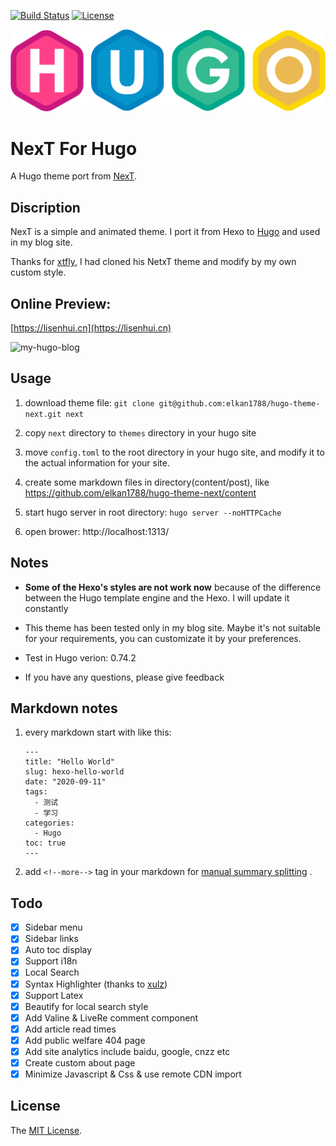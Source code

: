 [![Build Status](https://travis-ci.com/elkan1788/hugo-theme-next.svg?branch=demo-site)](https://travis-ci.com/elkan1788/hugo-theme-next)
[![License](https://img.shields.io/badge/license-Apache%202-4EB1BA.svg)](https://www.apache.org/licenses/LICENSE-2.0.html)

<img src="https://raw.githubusercontent.com/gohugoio/gohugoioTheme/master/static/images/hugo-logo-wide.svg?sanitize=true" alt="Hugo" width="565">

# NexT For Hugo

A Hugo theme port from [NexT](https://github.com/iissnan/hexo-theme-next).

## Discription

NexT is a simple and animated theme. I port it from Hexo to [Hugo](https://gohugo.io/) and used in my blog site.

Thanks for [xtfly](https://github.com/xtfly), I had cloned his NetxT theme and modify by my own custom style. 

## Online Preview: 

[https://lisenhui.cn](https://lisenhui.cn)

![my-hugo-blog](http://myblog.lisenhui.cn/my-hugo-blog.png-alias)

## Usage

1. download theme file: `git clone git@github.com:elkan1788/hugo-theme-next.git next`

2. copy `next` directory to `themes` directory in your hugo site

3. move `config.toml` to the root directory in your hugo site, and modify it to the actual information for your site.

4. create some markdown files in directory(content/post), like https://github.com/elkan1788/hugo-theme-next/content

5. start hugo server in root directory: `hugo server --noHTTPCache`

6. open brower: http://localhost:1313/

## Notes

- **Some of the Hexo's styles are not work now** because of the difference between the Hugo template engine and the Hexo. I will update it constantly

- This theme has been tested only in my blog site. Maybe it's not suitable for your requirements, you can customizate it by your preferences.

- Test in Hugo verion: 0.74.2

- If you have any questions, please give feedback

## Markdown notes

1. every markdown start with like this:

    ```
    ---
    title: "Hello World"
    slug: hexo-hello-world
    date: "2020-09-11"
    tags: 
      - 测试
      - 学习
    categories:
      - Hugo
    toc: true
    ---
    ```

1. add `<!--more-->` tag in your markdown for [manual summary splitting](https://gohugo.io/content-management/summaries/#user-defined-manual-summary-splitting) .


## Todo

- [x] Sidebar menu
- [x] Sidebar links
- [x] Auto toc display
- [x] Support i18n
- [x] Local Search
- [x] Syntax Highlighter (thanks to [xulz](https://github.com/xtfly/hugo-theme-next/pull/6))
- [x] Support Latex 
- [x] Beautify for local search style
- [x] Add Valine & LiveRe comment component
- [x] Add article read times
- [x] Add public welfare 404 page
- [x] Add site analytics include baidu, google, cnzz etc
- [x] Create custom about page
- [x] Minimize Javascript & Css & use remote CDN import

## License
The [MIT License](LICENSE).